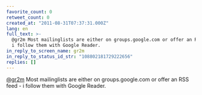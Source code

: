 ```yaml
---
favorite_count: 0
retweet_count: 0
created_at: "2011-08-31T07:37:31.000Z"
lang: en
full_text: >-
  @gr2m Most mailinglists are either on groups.google.com or offer an RSS feed -
  i follow them with Google Reader.
in_reply_to_screen_name: gr2m
in_reply_to_status_id_str: "108802181729222656"
replies: []
---
```


[@gr2m](https://twitter.com/gr2m) Most mailinglists are either on
groups.google.com or offer an RSS feed - i follow them with Google Reader.

